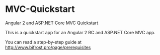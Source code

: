 # MVC-Quickstart
Angular 2 and ASP.NET Core MVC Quickstart

This is a quickstart app for an Angular 2 RC and ASP.NET Core MVC app.

You can read a step-by-step guide at http://www.bifrost.pro/page/prerequisites
